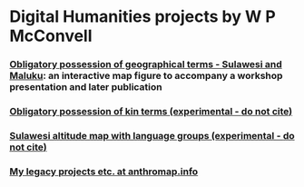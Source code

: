 # Digital Humanities projects by W P McConvell 

### [Obligatory possession of geographical terms - Sulawesi and Maluku](https://billymcconvell.github.io/geoposs/): an interactive map figure to accompany a workshop presentation and later publication

### [Obligatory possession of kin terms (experimental - **do not cite**)](https://billymcconvell.github.io/kintermposs/)

### [Sulawesi altitude map with language groups (experimental - **do not cite**)](https://billymcconvell.github.io/elevbada/)

### [My legacy projects etc. at anthromap.info](http://anthromap.info/)

<!---
You can use the [editor on GitHub](https://github.com/billymcconvell/billymcconvell.github.io/edit/master/README.md) to maintain and preview the content for your website in Markdown files.

Whenever you commit to this repository, GitHub Pages will run [Jekyll](https://jekyllrb.com/) to rebuild the pages in your site, from the content in your Markdown files.

### Markdown

Markdown is a lightweight and easy-to-use syntax for styling your writing. It includes conventions for

```markdown
Syntax highlighted code block

# Header 1
## Header 2
### Header 3

- Bulleted
- List

1. Numbered
2. List

**Bold** and _Italic_ and `Code` text

[Link](url) and ![Image](src)
```

For more details see [GitHub Flavored Markdown](https://guides.github.com/features/mastering-markdown/).

### Jekyll Themes

Your Pages site will use the layout and styles from the Jekyll theme you have selected in your [repository settings](https://github.com/billymcconvell/billymcconvell.github.io/settings). The name of this theme is saved in the Jekyll `_config.yml` configuration file.

### Support or Contact

Having trouble with Pages? Check out our [documentation](https://help.github.com/categories/github-pages-basics/) or [contact support](https://github.com/contact) and we’ll help you sort it out.
--->
